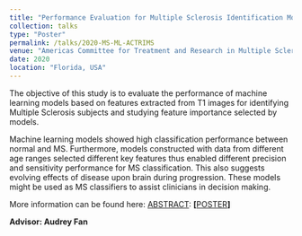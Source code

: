 ```yaml
---
title: "Performance Evaluation for Multiple Sclerosis Identification Models Based on MR Imaging and Machine Learning"
collection: talks
type: "Poster"
permalink: /talks/2020-MS-ML-ACTRIMS
venue: "Americas Committee for Treatment and Research in Multiple Sclerosis (ACTRIMS)"
date: 2020
location: "Florida, USA"
---
```


The objective of this study is to evaluate the performance of machine learning models based on features extracted from T1 images for identifying Multiple Sclerosis subjects and studying feature importance selected by models.

Machine learning models showed high classification performance between normal and MS. Furthermore, models constructed with data from different age ranges selected different key features thus enabled different precision and sensitivity performance for MS classification. This also suggests evolving effects of disease upon brain during progression. These models might be used as MS classifiers to assist clinicians in decision making.

More information can be found here: 
[ABSTRACT](https://journals.sagepub.com/doi/10.1177/1352458520917097):
<strong> [</strong><a href="/files/ACTRIMS Poster_FINAL_VER.pdf" target="_blank">POSTER</a><strong>] 

Advisor: Audrey Fan 